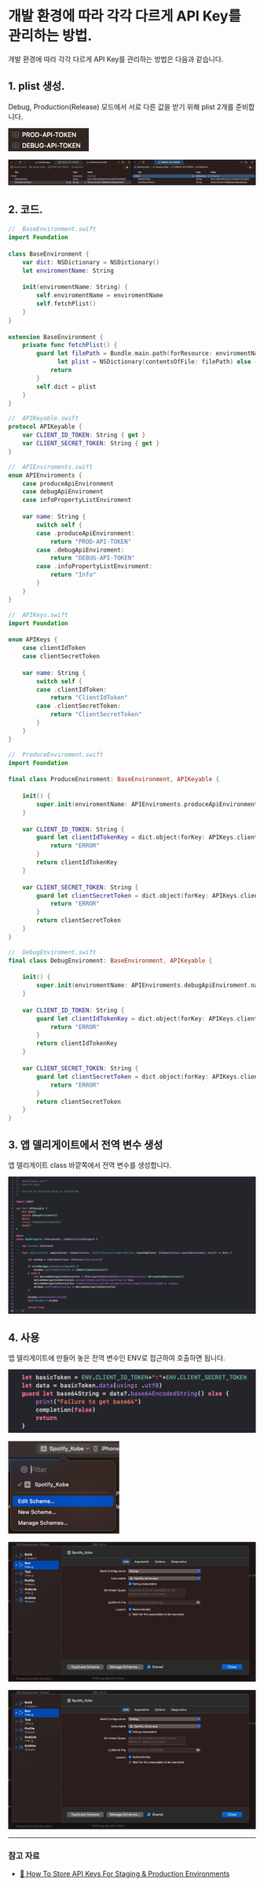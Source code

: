 # 개발 환경에 따라 각각 다르게 API Key를 관리하는 방법.

개발 환경에 따라 각각 다르게 API Key를 관리하는 방법은 다음과 같습니다.

## 1. plist 생성.

Debug, Production(Release) 모드에서 서로 다른 값을 받기 위해 plist 2개를 준비합니다.

<img src = "https://github.com/devKobe24/images/blob/main/%E1%84%83%E1%85%AE%E1%84%80%E1%85%A2%E1%84%91%E1%85%B5%E1%84%85%E1%85%B5%E1%84%89%E1%85%B3%E1%84%90%E1%85%B3.png?raw=true"></br>

<img src = "https://github.com/devKobe24/images/blob/main/%E1%84%83%E1%85%AE%E1%84%80%E1%85%A2%E1%84%91%E1%85%B5%E1%84%85%E1%85%B5%E1%84%89%E1%85%B3%E1%84%90%E1%85%B32.png?raw=true"></br>

## 2. 코드.

```swift
//  BaseEnvironment.swift
import Foundation

class BaseEnvironment {
    var dict: NSDictionary = NSDictionary()
    let enviromentName: String
    
    init(enviromentName: String) {
        self.enviromentName = enviromentName
        self.fetchPlist()
    }
}

extension BaseEnvironment {
    private func fetchPlist() {
        guard let filePath = Bundle.main.path(forResource: enviromentName, ofType: "plist"),
              let plist = NSDictionary(contentsOfFile: filePath) else {
            return
        }
        self.dict = plist
    }
}
```

```swift
//  APIKeyable.swift
protocol APIKeyable {
    var CLIENT_ID_TOKEN: String { get }
    var CLIENT_SECRET_TOKEN: String { get }
}
```

```swift
//  APIEnviroments.swift
enum APIEnviroments {
    case produceApiEnvironment
    case debugApiEnviroment
    case infoPropertyListEnviroment
    
    var name: String {
        switch self {
        case .produceApiEnvironment:
            return "PROD-API-TOKEN"
        case .debugApiEnviroment:
            return "DEBUG-API-TOKEN"
        case .infoPropertyListEnviroment:
            return "Info"
        }
    }
}
```

```swift
//  APIKeys.swift
import Foundation

enum APIKeys {
    case clientIdToken
    case clientSecretToken
    
    var name: String {
        switch self {
        case .clientIdToken:
            return "ClientIdToken"
        case .clientSecretToken:
            return "ClientSecretToken"
        }
    }
}
```

```swift
//  ProduceEnviroment.swift
import Foundation

final class ProduceEnviroment: BaseEnvironment, APIKeyable {
    
    init() {
        super.init(enviromentName: APIEnviroments.produceApiEnvironment.name)
    }
    
    var CLIENT_ID_TOKEN: String {
        guard let clientIdTokenKey = dict.object(forKey: APIKeys.clientIdToken.name) as? String else {
            return "ERROR"
        }
        return clientIdTokenKey
    }
    
    var CLIENT_SECRET_TOKEN: String {
        guard let clientSecretToken = dict.object(forKey: APIKeys.clientSecretToken.name) as? String else {
            return "ERROR"
        }
        return clientSecretToken
    }
}
```

```swift
//  DebugEnviroment.swift
final class DebugEnviroment: BaseEnvironment, APIKeyable {
    
    init() {
        super.init(enviromentName: APIEnviroments.debugApiEnviroment.name)
    }
    
    var CLIENT_ID_TOKEN: String {
        guard let clientIdTokenKey = dict.object(forKey: APIKeys.clientIdToken) as? String else {
            return "ERROR"
        }
        return clientIdTokenKey
    }
    
    var CLIENT_SECRET_TOKEN: String {
        guard let clientSecretToken = dict.object(forKey: APIKeys.clientSecretToken) as? String else {
            return "ERROR"
        }
        return clientSecretToken
    }
}
```

## 3. 앱 델리게이트에서 전역 변수 생성

앱 델리게이트 class 바깥쪽에서 전역 변수를 생성합니다.

<img src = "https://github.com/devKobe24/images/blob/main/%E1%84%8B%E1%85%A2%E1%86%B8%E1%84%83%E1%85%A6%E1%86%AF%E1%84%85%E1%85%B5%E1%84%80%E1%85%A6%E1%84%8B%E1%85%B5%E1%84%90%E1%85%B3%E1%84%8C%E1%85%A5%E1%86%AB%E1%84%8B%E1%85%A7%E1%86%A8%E1%84%87%E1%85%A7%E1%86%AB%E1%84%89%E1%85%AE%E1%84%89%E1%85%A2%E1%86%BC%E1%84%89%E1%85%A5%E1%86%BC.png?raw=true"></br>

## 4. 사용

앱 델리게이트에 만들어 놓은 전역 변수인 ENV로 접근하여 호출하면 됩니다.

<img src = "https://github.com/devKobe24/images/blob/main/%E1%84%89%E1%85%A1%E1%84%8B%E1%85%AD%E1%86%BC%E1%84%89%E1%85%B3%E1%84%8F%E1%85%B3%E1%84%85%E1%85%B5%E1%86%AB%E1%84%89%E1%85%A3%E1%86%BA.png?raw=true"></br>

<img src = "https://github.com/devKobe24/images/blob/main/%E1%84%8B%E1%85%A6%E1%84%83%E1%85%B5%E1%86%BA%E1%84%89%E1%85%B3%E1%84%8F%E1%85%B5%E1%86%B7.png?raw=true"></br>

<img src = "https://github.com/devKobe24/images/blob/main/%E1%84%83%E1%85%B5%E1%84%87%E1%85%A5%E1%84%80%E1%85%B3%E1%84%86%E1%85%A9%E1%84%83%E1%85%B3.png?raw=true"></br>

<img src = "https://github.com/devKobe24/images/blob/main/%E1%84%83%E1%85%B5%E1%84%87%E1%85%A5%E1%84%80%E1%85%B3%E1%84%86%E1%85%A9%E1%84%83%E1%85%B3.png?raw=true"></br>

---

### 참고 자료

- [🎥 How To Store API Keys For Staging & Production Environments](https://www.youtube.com/watch?v=UhjyZOexSNc)
